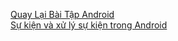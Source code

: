 [Quay Lại Bài Tập Android](https://github.com/Vanngoc98/BaiTapAndroid)
</br>
[Sự kiện và xử lý sự kiện trong Android](https://github.com/nguyenvogiahuy/BaiTap-Su-ly-su-kien)

